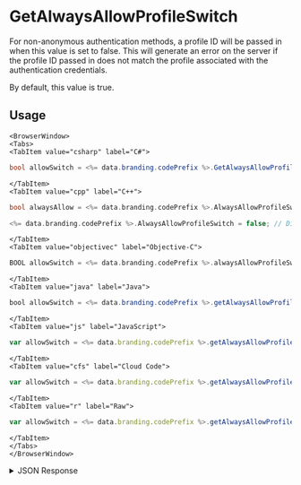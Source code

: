 # GetAlwaysAllowProfileSwitch

For non-anonymous authentication methods, a profile ID will be passed in when this value is set to false. This will generate an error on the server if the profile ID passed in does not match the profile associated with the authentication credentials.

By default, this value is true.

## Usage

```mdx-code-block
<BrowserWindow>
<Tabs>
<TabItem value="csharp" label="C#">
```

```csharp
bool allowSwitch = <%= data.branding.codePrefix %>.GetAlwaysAllowProfileSwitch();
```

```mdx-code-block
</TabItem>
<TabItem value="cpp" label="C++">
```

```cpp
bool alwaysAllow = <%= data.branding.codePrefix %>.AlwaysAllowProfileSwitch;

<%= data.branding.codePrefix %>.AlwaysAllowProfileSwitch = false; // Disables profile switches.
```

```mdx-code-block
</TabItem>
<TabItem value="objectivec" label="Objective-C">
```

```objectivec
BOOL allowSwitch = <%= data.branding.codePrefix %>.alwaysAllowProfileSwitch;
```

```mdx-code-block
</TabItem>
<TabItem value="java" label="Java">
```

```java
bool allowSwitch = <%= data.branding.codePrefix %>.getAlwaysAllowProfileSwitch();
```

```mdx-code-block
</TabItem>
<TabItem value="js" label="JavaScript">
```

```javascript
var allowSwitch = <%= data.branding.codePrefix %>.getAlwaysAllowProfileSwitch();
```

```mdx-code-block
</TabItem>
<TabItem value="cfs" label="Cloud Code">
```

```javascript
var allowSwitch = <%= data.branding.codePrefix %>.getAlwaysAllowProfileSwitch();
```

```mdx-code-block
</TabItem>
<TabItem value="r" label="Raw">
```

```javascript
var allowSwitch = <%= data.branding.codePrefix %>.getAlwaysAllowProfileSwitch();
```

```mdx-code-block
</TabItem>
</Tabs>
</BrowserWindow>
```

<details>
<summary>JSON Response</summary>

```javascript
var allowSwitch = <%= data.branding.codePrefix %>.getAlwaysAllowProfileSwitch();
```
</details>

